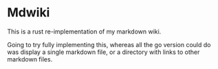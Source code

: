 # Mdwiki

This is a rust re-implementation of my markdown wiki.

Going to try fully implementing this, whereas all the go version could do was display a single markdown file, or a directory with links to other markdown files.
